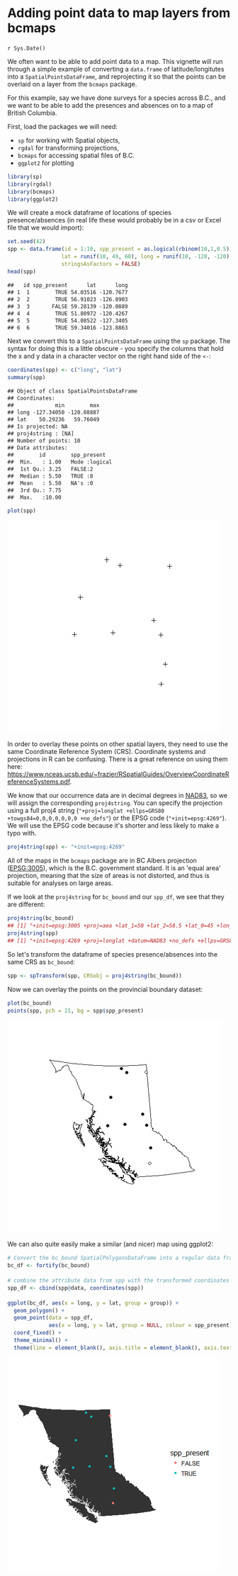 # Adding point data to map layers from bcmaps
`r Sys.Date()`  

We often want to be able to add point data to a map. This vignette will run through a simple example of converting a `data.frame` of latitude/longitutes into a `SpatialPointsDataFrame`, and reprojecting it so that the points can be overlaid on a layer from the `bcmaps` package.

For this example, say we have done surveys for a species across B.C., and we want to be able to add the presences and absences on to a map of British Columbia.

First, load the packages we will need: 

- `sp` for working with Spatial objects, 
- `rgdal` for transforming projections,
- `bcmaps` for accessing spatial files of B.C.
- `ggplot2` for plotting


```r
library(sp)
library(rgdal)
library(bcmaps)
library(ggplot2)
```

We will create a mock dataframe of locations of species presence/absences (in real life these would probably be in a csv or Excel file that we would import):


```r
set.seed(42)
spp <- data.frame(id = 1:10, spp_present = as.logical(rbinom(10,1,0.5)),
                 lat = runif(10, 49, 60), long = runif(10, -128, -120), 
                 stringsAsFactors = FALSE)
head(spp)
```

```
##   id spp_present      lat      long
## 1  1        TRUE 54.03516 -120.7677
## 2  2        TRUE 56.91023 -126.8903
## 3  3       FALSE 59.28139 -120.0889
## 4  4        TRUE 51.80972 -120.4267
## 5  5        TRUE 54.08522 -127.3405
## 6  6        TRUE 59.34016 -123.8863
```

Next we convert this to a `SpatialPointsDataFrame` using the `sp` package. The syntax for doing this is a little obscure - you specify the columns that hold the x and y data in a character vector on the right hand side of the `<-`:


```r
coordinates(spp) <- c("long", "lat")
summary(spp)
```

```
## Object of class SpatialPointsDataFrame
## Coordinates:
##             min        max
## long -127.34050 -120.08887
## lat    50.29236   59.76049
## Is projected: NA 
## proj4string : [NA]
## Number of points: 10
## Data attributes:
##        id        spp_present    
##  Min.   : 1.00   Mode :logical  
##  1st Qu.: 3.25   FALSE:2        
##  Median : 5.50   TRUE :8        
##  Mean   : 5.50   NA's :0        
##  3rd Qu.: 7.75                  
##  Max.   :10.00
```

```r
plot(spp)
```

![](add_points_files/figure-html/unnamed-chunk-3-1.png) 

In order to overlay these points on other spatial layers, they need to use the same Coordinate Reference System (CRS). Coordinate systems and projections in R can be confusing. There is a great reference on using them here: https://www.nceas.ucsb.edu/~frazier/RSpatialGuides/OverviewCoordinateReferenceSystems.pdf.

We know that our occurrence data are in decimal degrees in [NAD83](https://epsg.io/4269), so we will assign the corresponding `proj4string`. You can specify the projection using a full proj4 string (`"+proj=longlat +ellps=GRS80 +towgs84=0,0,0,0,0,0,0 +no_defs"`) or the EPSG code (`"+init=epsg:4269"`). We will use the EPSG code because it's shorter and less likely to make a typo with.


```r
proj4string(spp) <- "+init=epsg:4269"
```

All of the maps in the `bcmaps` package are in BC Albers projection ([EPSG:3005](http://epsg.io/3005)), which is the B.C. government standard. It is an 'equal area' projection, meaning that the size of areas is not distorted, and thus is suitable for analyses on large areas.

If we look at the `proj4string` for `bc_bound` and our `spp_df`, we see that they are different:


```r
proj4string(bc_bound)
## [1] "+init=epsg:3005 +proj=aea +lat_1=50 +lat_2=58.5 +lat_0=45 +lon_0=-126 +x_0=1000000 +y_0=0 +datum=NAD83 +units=m +no_defs +ellps=GRS80 +towgs84=0,0,0"
proj4string(spp)
## [1] "+init=epsg:4269 +proj=longlat +datum=NAD83 +no_defs +ellps=GRS80 +towgs84=0,0,0"
```

So let's transform the dataframe of species presence/absences into the same CRS as `bc_bound`:


```r
spp <- spTransform(spp, CRSobj = proj4string(bc_bound))
```

Now we can overlay the points on the provincial boundary dataset:


```r
plot(bc_bound)
points(spp, pch = 21, bg = spp$spp_present)
```

![](add_points_files/figure-html/unnamed-chunk-7-1.png) 

We can also quite easily make a similar (and nicer) map using ggplot2:


```r
# Convert the bc_bound SpatialPolygonsDataFrame into a regular data frame for ggplot2 to use
bc_df <- fortify(bc_bound)

# combine the attribute data from spp with the transformed coordinates
spp_df <- cbind(spp@data, coordinates(spp))

ggplot(bc_df, aes(x = long, y = lat, group = group)) + 
  geom_polygon() + 
  geom_point(data = spp_df, 
             aes(x = long, y = lat, group = NULL, colour = spp_present)) + 
  coord_fixed() + 
  theme_minimal() + 
  theme(line = element_blank(), axis.title = element_blank(), axis.text = element_blank())
```

![](add_points_files/figure-html/unnamed-chunk-8-1.png) 
